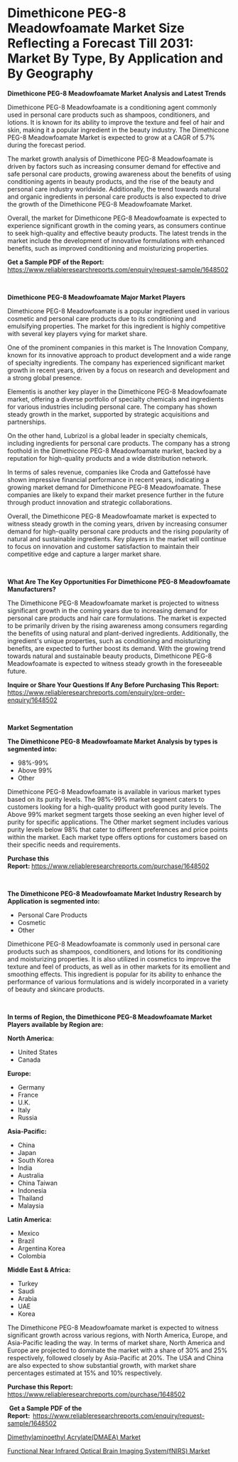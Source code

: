 <p><h1>Dimethicone PEG-8 Meadowfoamate Market Size Reflecting a Forecast Till 2031: Market By Type, By Application and By Geography</h1></p><p><strong>Dimethicone PEG-8 Meadowfoamate Market Analysis and Latest Trends</strong></p>
<p><p>Dimethicone PEG-8 Meadowfoamate is a conditioning agent commonly used in personal care products such as shampoos, conditioners, and lotions. It is known for its ability to improve the texture and feel of hair and skin, making it a popular ingredient in the beauty industry. The Dimethicone PEG-8 Meadowfoamate Market is expected to grow at a CAGR of 5.7% during the forecast period.</p><p>The market growth analysis of Dimethicone PEG-8 Meadowfoamate is driven by factors such as increasing consumer demand for effective and safe personal care products, growing awareness about the benefits of using conditioning agents in beauty products, and the rise of the beauty and personal care industry worldwide. Additionally, the trend towards natural and organic ingredients in personal care products is also expected to drive the growth of the Dimethicone PEG-8 Meadowfoamate Market.</p><p>Overall, the market for Dimethicone PEG-8 Meadowfoamate is expected to experience significant growth in the coming years, as consumers continue to seek high-quality and effective beauty products. The latest trends in the market include the development of innovative formulations with enhanced benefits, such as improved conditioning and moisturizing properties.</p></p>
<p><strong>Get a Sample PDF of the Report:&nbsp;</strong> <a href="https://www.reliableresearchreports.com/enquiry/request-sample/1648502">https://www.reliableresearchreports.com/enquiry/request-sample/1648502</a></p>
<p>&nbsp;</p>
<p><strong>Dimethicone PEG-8 Meadowfoamate Major Market Players</strong></p>
<p><p>Dimethicone PEG-8 Meadowfoamate is a popular ingredient used in various cosmetic and personal care products due to its conditioning and emulsifying properties. The market for this ingredient is highly competitive with several key players vying for market share.</p><p>One of the prominent companies in this market is The Innovation Company, known for its innovative approach to product development and a wide range of specialty ingredients. The company has experienced significant market growth in recent years, driven by a focus on research and development and a strong global presence.</p><p>Elementis is another key player in the Dimethicone PEG-8 Meadowfoamate market, offering a diverse portfolio of specialty chemicals and ingredients for various industries including personal care. The company has shown steady growth in the market, supported by strategic acquisitions and partnerships.</p><p>On the other hand, Lubrizol is a global leader in specialty chemicals, including ingredients for personal care products. The company has a strong foothold in the Dimethicone PEG-8 Meadowfoamate market, backed by a reputation for high-quality products and a wide distribution network.</p><p>In terms of sales revenue, companies like Croda and Gattefossé have shown impressive financial performance in recent years, indicating a growing market demand for Dimethicone PEG-8 Meadowfoamate. These companies are likely to expand their market presence further in the future through product innovation and strategic collaborations.</p><p>Overall, the Dimethicone PEG-8 Meadowfoamate market is expected to witness steady growth in the coming years, driven by increasing consumer demand for high-quality personal care products and the rising popularity of natural and sustainable ingredients. Key players in the market will continue to focus on innovation and customer satisfaction to maintain their competitive edge and capture a larger market share.</p></p>
<p>&nbsp;</p>
<p><strong>What Are The Key Opportunities For Dimethicone PEG-8 Meadowfoamate Manufacturers?</strong></p>
<p><p>The Dimethicone PEG-8 Meadowfoamate market is projected to witness significant growth in the coming years due to increasing demand for personal care products and hair care formulations. The market is expected to be primarily driven by the rising awareness among consumers regarding the benefits of using natural and plant-derived ingredients. Additionally, the ingredient's unique properties, such as conditioning and moisturizing benefits, are expected to further boost its demand. With the growing trend towards natural and sustainable beauty products, Dimethicone PEG-8 Meadowfoamate is expected to witness steady growth in the foreseeable future.</p></p>
<p><strong>Inquire or Share Your Questions If Any Before Purchasing This Report:</strong> <a href="https://www.reliableresearchreports.com/enquiry/pre-order-enquiry/1648502">https://www.reliableresearchreports.com/enquiry/pre-order-enquiry/1648502</a></p>
<p>&nbsp;</p>
<p><strong>Market Segmentation</strong></p>
<p><strong>The Dimethicone PEG-8 Meadowfoamate Market Analysis by types is segmented into:</strong></p>
<p><ul><li>98%-99%</li><li>Above 99%</li><li>Other</li></ul></p>
<p><p>Dimethicone PEG-8 Meadowfoamate is available in various market types based on its purity levels. The 98%-99% market segment caters to customers looking for a high-quality product with good purity levels. The Above 99% market segment targets those seeking an even higher level of purity for specific applications. The Other market segment includes various purity levels below 98% that cater to different preferences and price points within the market. Each market type offers options for customers based on their specific needs and requirements.</p></p>
<p><strong>Purchase this Report:&nbsp;</strong><a href="https://www.reliableresearchreports.com/purchase/1648502">https://www.reliableresearchreports.com/purchase/1648502</a></p>
<p>&nbsp;</p>
<p><strong>The Dimethicone PEG-8 Meadowfoamate Market Industry Research by Application is segmented into:</strong></p>
<p><ul><li>Personal Care Products</li><li>Cosmetic</li><li>Other</li></ul></p>
<p><p>Dimethicone PEG-8 Meadowfoamate is commonly used in personal care products such as shampoos, conditioners, and lotions for its conditioning and moisturizing properties. It is also utilized in cosmetics to improve the texture and feel of products, as well as in other markets for its emollient and smoothing effects. This ingredient is popular for its ability to enhance the performance of various formulations and is widely incorporated in a variety of beauty and skincare products.</p></p>
<p>&nbsp;</p>
<p><strong>In terms of Region, the Dimethicone PEG-8 Meadowfoamate Market Players available by Region are:</strong></p>
<p>
    <p> <strong> North America: </strong>
        <ul>
            <li>United States</li>
            <li>Canada</li>
        </ul>
        </p> 
    <p> <strong> Europe: </strong>
        <ul>
            <li>Germany</li>
            <li>France</li>
            <li>U.K.</li>
            <li>Italy</li>
            <li>Russia</li>
        </ul>
        </p> 
    <p> <strong> Asia-Pacific: </strong>
        <ul>
            <li>China</li>
            <li>Japan</li>
            <li>South Korea</li>
            <li>India</li>
            <li>Australia</li>
            <li>China Taiwan</li>
            <li>Indonesia</li>
            <li>Thailand</li>
            <li>Malaysia</li>
        </ul>
        </p> 
    <p> <strong> Latin America: </strong>
        <ul>
            <li>Mexico</li>
            <li>Brazil</li>
            <li>Argentina Korea</li>
            <li>Colombia</li>
        </ul>
        </p> 
    <p> <strong> Middle East & Africa: </strong>
        <ul>
            <li>Turkey</li>
            <li>Saudi</li>
            <li>Arabia</li>
            <li>UAE</li>
            <li>Korea</li>
        </ul>
    </p>
    </p>
<p><p>The Dimethicone PEG-8 Meadowfoamate market is expected to witness significant growth across various regions, with North America, Europe, and Asia-Pacific leading the way. In terms of market share, North America and Europe are projected to dominate the market with a share of 30% and 25% respectively, followed closely by Asia-Pacific at 20%. The USA and China are also expected to show substantial growth, with market share percentages estimated at 15% and 10% respectively.</p></p>
<p><strong>Purchase this Report: </strong><a href="https://www.reliableresearchreports.com/purchase/1648502">https://www.reliableresearchreports.com/purchase/1648502</a></p>
<p>&nbsp;<strong>Get a Sample PDF of the Report:&nbsp;&nbsp;</strong><a href="https://www.reliableresearchreports.com/enquiry/request-sample/1648502">https://www.reliableresearchreports.com/enquiry/request-sample/1648502</a></p>
<p><strong></strong></p>
<p><p><a href="https://issuu.com/reportprime-2/docs/dimethylaminoethyl-acrylatedmaea-market-size-2030.">Dimethylaminoethyl Acrylate(DMAEA) Market</a></p><p><a href="https://issuu.com/reportprime-2/docs/functional-near-infrared-optical-brain-imaging-sys">Functional Near Infrared Optical Brain Imaging System(fNIRS) Market</a></p></p>